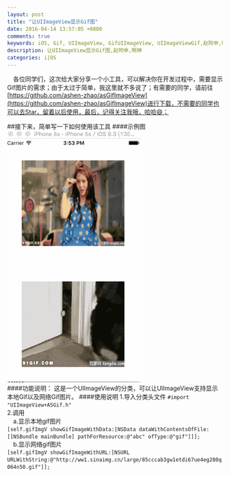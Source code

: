```yaml
---
layout: post
title: "让UIImageView显示Gif图"
date: 2016-04-14 13:57:05 +0800
comments: true
keywords: iOS, Gif, UIImageView, GifUIImageView, UIImageViewGif,赵阿申,啊神
description: 让UIImageView显示Gif图,赵阿申,啊神
categories: i|OS
---
```

&emsp;各位同学们，这次给大家分享一个小工具，可以解决你在开发过程中，需要显示Gif图片的需求；由于太过于简单，我这里就不多说了；有需要的同学，请前往[https://github.com/ashen-zhao/asGifImageView](https://github.com/ashen-zhao/asGifImageView)进行下载，不需要的同学也可以去Star，留着以后使用，最后，记得关注我哦，哈哈😄；    

##接下来，简单写一下如何使用该工具
####示例图
![啊神gifUIImageView](/images/gifView.gif)  
####功能说明：
这是一个UIImageView的分类，可以让UIImageView支持显示本地Gif以及网络Gif图片。
####使用说明
1.导入分类头文件 `#import "UIImageView+ASGif.h"`  
2.调用  
&emsp;a.显示本地gif图片   
	`[self.gifImgV showGifImageWithData:[NSData dataWithContentsOfFile:[[NSBundle mainBundle] pathForResource:@"abc" ofType:@"gif"]]];`  
&emsp;b.显示网络gif图片  
	   `[self.gifImgV showGifImageWithURL:[NSURL URLWithString:@"http://ww1.sinaimg.cn/large/85cccab3gw1etdi67ue4eg208q064n50.gif"]];`
